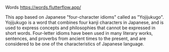 Words
https://words.flutterflow.app/


This app based on Japanese "four-character idioms" called as "Yojijukugo".
Yojijukugo is a word that combines four kanji characters in Japanese, and is used to express concepts and philosophies that cannot be expressed in short words. Four-letter idioms have been used in many literary works, sentences, and proverbs from ancient times to the present, and are considered to be one of the characteristics of Japanese language.